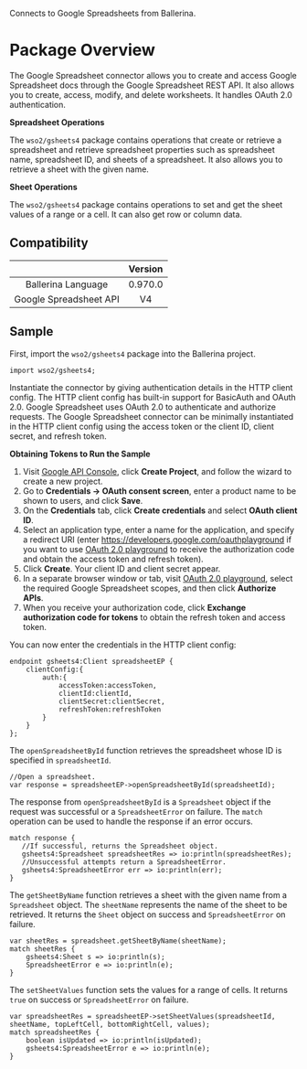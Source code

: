 Connects to Google Spreadsheets from Ballerina.

# Package Overview

The Google Spreadsheet connector allows you to create and access Google Spreadsheet docs through the Google Spreadsheet REST API. It also allows you to create, access, modify, and delete worksheets. It handles OAuth 2.0 authentication.

**Spreadsheet Operations**

The `wso2/gsheets4` package contains operations that create or retrieve a spreadsheet and retrieve spreadsheet properties such as spreadsheet name, spreadsheet ID, and sheets of a spreadsheet. It also allows you to retrieve a sheet with the given name.

**Sheet Operations**

The `wso2/gsheets4` package contains operations to set and get the sheet values of a range or a cell. It can also get row or column data.

## Compatibility

|                                 |       Version                  |
|  :---------------------------:  |  :---------------------------: |
|  Ballerina Language             |   0.970.0                      |
|  Google Spreadsheet API         |   V4                           |

## Sample

First, import the `wso2/gsheets4` package into the Ballerina project.

```ballerina
import wso2/gsheets4;
```

Instantiate the connector by giving authentication details in the HTTP client config. The HTTP client config has built-in support for BasicAuth and OAuth 2.0. Google Spreadsheet uses OAuth 2.0 to authenticate and authorize requests. The Google Spreadsheet connector can be minimally instantiated in the HTTP client config using the access token or the client ID, client secret, and refresh token.

**Obtaining Tokens to Run the Sample**

1. Visit [Google API Console](https://console.developers.google.com), click **Create Project**, and follow the wizard to create a new project.
2. Go to **Credentials -> OAuth consent screen**, enter a product name to be shown to users, and click **Save**.
3. On the **Credentials** tab, click **Create credentials** and select **OAuth client ID**. 
4. Select an application type, enter a name for the application, and specify a redirect URI (enter https://developers.google.com/oauthplayground if you want to use 
[OAuth 2.0 playground](https://developers.google.com/oauthplayground) to receive the authorization code and obtain the 
access token and refresh token). 
5. Click **Create**. Your client ID and client secret appear. 
6. In a separate browser window or tab, visit [OAuth 2.0 playground](https://developers.google.com/oauthplayground), select the required Google Spreadsheet scopes, and then click **Authorize APIs**.
7. When you receive your authorization code, click **Exchange authorization code for tokens** to obtain the refresh token and access token. 

You can now enter the credentials in the HTTP client config:
```ballerina
endpoint gsheets4:Client spreadsheetEP {
    clientConfig:{
        auth:{
            accessToken:accessToken,
            clientId:clientId,
            clientSecret:clientSecret,
            refreshToken:refreshToken
        }
    }
};
```

The `openSpreadsheetById` function retrieves the spreadsheet whose ID is specified in `spreadsheetId`.
```ballerina
//Open a spreadsheet.
var response = spreadsheetEP->openSpreadsheetById(spreadsheetId);
```

The response from `openSpreadsheetById` is a `Spreadsheet` object if the request was successful or a `SpreadsheetError` on failure. The `match` operation can be used to handle the response if an error occurs.
```ballerina
match response {
   //If successful, returns the Spreadsheet object.
   gsheets4:Spreadsheet spreadsheetRes => io:println(spreadsheetRes);
   //Unsuccessful attempts return a SpreadsheetError.
   gsheets4:SpreadsheetError err => io:println(err);
}
```

The `getSheetByName` function retrieves a sheet with the given name from a `Spreadsheet` object. The `sheetName` represents the name of the sheet to be retrieved. It returns the `Sheet` object on success and `SpreadsheetError` on failure.
```ballerina
var sheetRes = spreadsheet.getSheetByName(sheetName);
match sheetRes {
    gsheets4:Sheet s => io:println(s);
    SpreadsheetError e => io:println(e);
}
```

The `setSheetValues` function sets the values for a range of cells. It returns `true` on success or `SpreadsheetError` on failure.
```ballerina
var spreadsheetRes = spreadsheetEP->setSheetValues(spreadsheetId, sheetName, topLeftCell, bottomRightCell, values);
match spreadsheetRes {
    boolean isUpdated => io:println(isUpdated);
    gsheets4:SpreadsheetError e => io:println(e);
}
```
